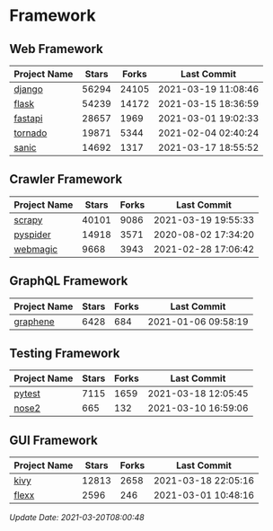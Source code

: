 # Framework

## Web Framework
| Project Name | Stars | Forks | Last Commit |
| ------------ | ----- | ----- | ----------- |
| [django](https://github.com/django/django) | 56294 | 24105 | 2021-03-19 11:08:46 |
| [flask](https://github.com/pallets/flask) | 54239 | 14172 | 2021-03-15 18:36:59 |
| [fastapi](https://github.com/tiangolo/fastapi) | 28657 | 1969 | 2021-03-01 19:02:33 |
| [tornado](https://github.com/tornadoweb/tornado) | 19871 | 5344 | 2021-02-04 02:40:24 |
| [sanic](https://github.com/sanic-org/sanic) | 14692 | 1317 | 2021-03-17 18:55:52 |

## Crawler Framework
| Project Name | Stars | Forks | Last Commit |
| ------------ | ----- | ----- | ----------- |
| [scrapy](https://github.com/scrapy/scrapy) | 40101 | 9086 | 2021-03-19 19:55:33 |
| [pyspider](https://github.com/binux/pyspider) | 14918 | 3571 | 2020-08-02 17:34:20 |
| [webmagic](https://github.com/code4craft/webmagic) | 9668 | 3943 | 2021-02-28 17:06:42 |

## GraphQL Framework
| Project Name | Stars | Forks | Last Commit |
| ------------ | ----- | ----- | ----------- |
| [graphene](https://github.com/graphql-python/graphene) | 6428 | 684 | 2021-01-06 09:58:19 |

## Testing Framework
| Project Name | Stars | Forks | Last Commit |
| ------------ | ----- | ----- | ----------- |
| [pytest](https://github.com/pytest-dev/pytest) | 7115 | 1659 | 2021-03-18 12:05:45 |
| [nose2](https://github.com/nose-devs/nose2) | 665 | 132 | 2021-03-10 16:59:06 |

## GUI Framework
| Project Name | Stars | Forks | Last Commit |
| ------------ | ----- | ----- | ----------- |
| [kivy](https://github.com/kivy/kivy) | 12813 | 2658 | 2021-03-18 22:05:16 |
| [flexx](https://github.com/flexxui/flexx) | 2596 | 246 | 2021-03-01 10:48:16 |

*Update Date: 2021-03-20T08:00:48*